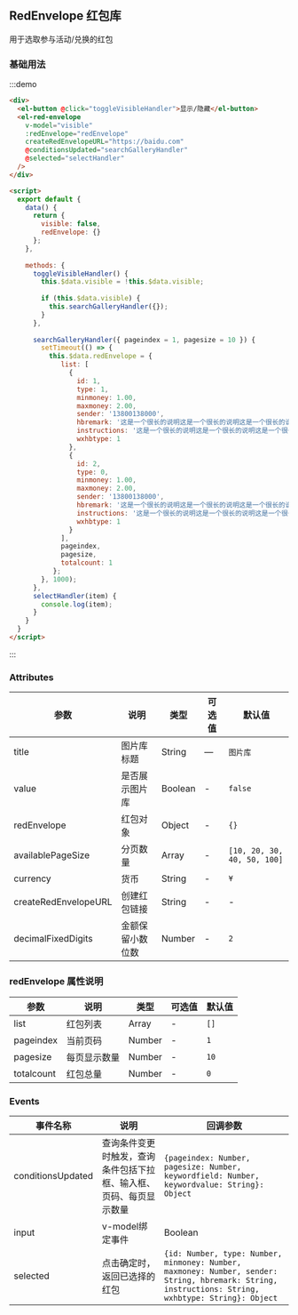 ## RedEnvelope 红包库
用于选取参与活动/兑换的红包

### 基础用法

:::demo
```html
<div>
  <el-button @click="toggleVisibleHandler">显示/隐藏</el-button>
  <el-red-envelope 
    v-model="visible" 
    :redEnvelope="redEnvelope"
    createRedEnvelopeURL="https://baidu.com"
    @conditionsUpdated="searchGalleryHandler"
    @selected="selectHandler"
  />
</div>

<script>
  export default {
    data() {
      return {
        visible: false,
        redEnvelope: {}
      };
    },
    
    methods: {
      toggleVisibleHandler() {
        this.$data.visible = !this.$data.visible;
        
        if (this.$data.visible) {
          this.searchGalleryHandler({});
        }
      },
      
      searchGalleryHandler({ pageindex = 1, pagesize = 10 }) {
        setTimeout(() => {
          this.$data.redEnvelope = {
             list: [
               {
                 id: 1,
                 type: 1,
                 minmoney: 1.00, 
                 maxmoney: 2.00, 
                 sender: '13800138000', 
                 hbremark: '这是一个很长的说明这是一个很长的说明这是一个很长的说明', 
                 instructions: '这是一个很长的说明这是一个很长的说明这是一个很长的说明', 
                 wxhbtype: 1
               },
               {
                 id: 2,
                 type: 0,
                 minmoney: 1.00, 
                 maxmoney: 2.00, 
                 sender: '13800138000', 
                 hbremark: '这是一个很长的说明这是一个很长的说明这是一个很长的说明', 
                 instructions: '这是一个很长的说明这是一个很长的说明这是一个很长的说明', 
                 wxhbtype: 1
               }
             ],
             pageindex,
             pagesize,
             totalcount: 1
           };  
        }, 1000);
      },
      selectHandler(item) {
        console.log(item);
      }
    }
  }
</script>
```
:::

### Attributes
| 参数      | 说明    | 类型      | 可选值       | 默认值   |
|---------- |-------- |---------- |-------------  |-------- |
| title | 图片库标题 | String | — | `图片库` |
| value | 是否展示图片库 | Boolean | - | `false` |
| redEnvelope | 红包对象 | Object | - | `{}` |
| availablePageSize | 分页数量 | Array | - | `[10, 20, 30, 40, 50, 100]` |
| currency | 货币 | String | - | `¥` |
| createRedEnvelopeURL | 创建红包链接 | String | - | - |
| decimalFixedDigits | 金额保留小数位数 | Number | - | `2` |

### redEnvelope 属性说明
| 参数      | 说明    | 类型      | 可选值       | 默认值   |
|---------- |-------- |---------- |-------------  |-------- |
| list | 红包列表 | Array | - | `[]` |
| pageindex | 当前页码 | Number | - | `1` |,
| pagesize | 每页显示数量 | Number | - | `10` |
| totalcount | 红包总量 | Number | - | `0` |
     
### Events 
| 事件名称 | 说明 | 回调参数 |
|---------- |-------- |---------- |
| conditionsUpdated | 查询条件变更时触发，查询条件包括下拉框、输入框、页码、每页显示数量 | `{pageindex: Number, pagesize: Number, keywordfield: Number, keywordvalue: String}: Object` |
| input | v-model绑定事件 | Boolean |
| selected | 点击确定时，返回已选择的红包 |`{id: Number, type: Number, minmoney: Number, maxmoney: Number, sender: String, hbremark: String, instructions: String, wxhbtype: String}: Object` |
